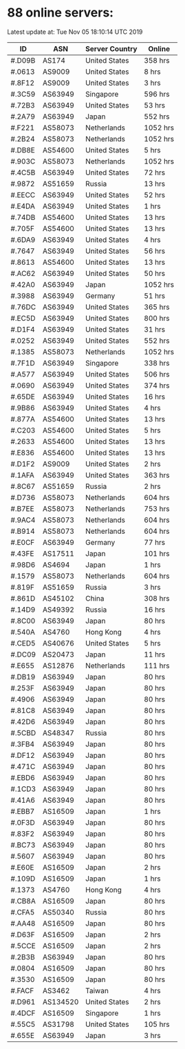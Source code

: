 # 88 online servers:

Latest update at: Tue Nov 05 18:10:14 UTC 2019

| ID | ASN | Server Country | Online |
| -- | --- | -------------- | ------ |
| #.D09B | AS174 | United States | 358 hrs |
| #.0613 | AS9009 | United States | 8 hrs |
| #.8F12 | AS9009 | United States | 3 hrs |
| #.3C59 | AS63949 | Singapore | 596 hrs |
| #.72B3 | AS63949 | United States | 53 hrs |
| #.2A79 | AS63949 | Japan | 552 hrs |
| #.F221 | AS58073 | Netherlands | 1052 hrs |
| #.2B24 | AS58073 | Netherlands | 1052 hrs |
| #.DB8E | AS54600 | United States | 5 hrs |
| #.903C | AS58073 | Netherlands | 1052 hrs |
| #.4C5B | AS63949 | United States | 72 hrs |
| #.9872 | AS51659 | Russia | 13 hrs |
| #.EECC | AS63949 | United States | 52 hrs |
| #.E4DA | AS63949 | United States | 1 hrs |
| #.74DB | AS54600 | United States | 13 hrs |
| #.705F | AS54600 | United States | 13 hrs |
| #.6DA9 | AS63949 | United States | 4 hrs |
| #.7647 | AS63949 | United States | 56 hrs |
| #.8613 | AS54600 | United States | 13 hrs |
| #.AC62 | AS63949 | United States | 50 hrs |
| #.42A0 | AS63949 | Japan | 1052 hrs |
| #.3988 | AS63949 | Germany | 51 hrs |
| #.76DC | AS63949 | United States | 365 hrs |
| #.EC5D | AS63949 | United States | 800 hrs |
| #.D1F4 | AS63949 | United States | 31 hrs |
| #.0252 | AS63949 | United States | 552 hrs |
| #.1385 | AS58073 | Netherlands | 1052 hrs |
| #.7F1D | AS63949 | Singapore | 338 hrs |
| #.A577 | AS63949 | United States | 506 hrs |
| #.0690 | AS63949 | United States | 374 hrs |
| #.65DE | AS63949 | United States | 16 hrs |
| #.9B86 | AS63949 | United States | 4 hrs |
| #.877A | AS54600 | United States | 13 hrs |
| #.C203 | AS54600 | United States | 5 hrs |
| #.2633 | AS54600 | United States | 13 hrs |
| #.E836 | AS54600 | United States | 13 hrs |
| #.D1F2 | AS9009 | United States | 2 hrs |
| #.1AFA | AS63949 | United States | 363 hrs |
| #.8C67 | AS51659 | Russia | 2 hrs |
| #.D736 | AS58073 | Netherlands | 604 hrs |
| #.B7EE | AS58073 | Netherlands | 753 hrs |
| #.9AC4 | AS58073 | Netherlands | 604 hrs |
| #.B914 | AS58073 | Netherlands | 604 hrs |
| #.E0CF | AS63949 | Germany | 77 hrs |
| #.43FE | AS17511 | Japan | 101 hrs |
| #.98D6 | AS4694 | Japan | 1 hrs |
| #.1579 | AS58073 | Netherlands | 604 hrs |
| #.819F | AS51659 | Russia | 3 hrs |
| #.861D | AS45102 | China | 308 hrs |
| #.14D9 | AS49392 | Russia | 16 hrs |
| #.8C00 | AS63949 | Japan | 80 hrs |
| #.540A | AS4760 | Hong Kong | 4 hrs |
| #.CED5 | AS40676 | United States | 5 hrs |
| #.DC09 | AS20473 | Japan | 11 hrs |
| #.E655 | AS12876 | Netherlands | 111 hrs |
| #.DB19 | AS63949 | Japan | 80 hrs |
| #.253F | AS63949 | Japan | 80 hrs |
| #.4906 | AS63949 | Japan | 80 hrs |
| #.81C8 | AS63949 | Japan | 80 hrs |
| #.42D6 | AS63949 | Japan | 80 hrs |
| #.5CBD | AS48347 | Russia | 80 hrs |
| #.3FB4 | AS63949 | Japan | 80 hrs |
| #.DF12 | AS63949 | Japan | 80 hrs |
| #.471C | AS63949 | Japan | 80 hrs |
| #.EBD6 | AS63949 | Japan | 80 hrs |
| #.1CD3 | AS63949 | Japan | 80 hrs |
| #.41A6 | AS63949 | Japan | 80 hrs |
| #.EBB7 | AS16509 | Japan | 1 hrs |
| #.0F3D | AS63949 | Japan | 80 hrs |
| #.83F2 | AS63949 | Japan | 80 hrs |
| #.BC73 | AS63949 | Japan | 80 hrs |
| #.5607 | AS63949 | Japan | 80 hrs |
| #.E60E | AS16509 | Japan | 2 hrs |
| #.109D | AS16509 | Japan | 1 hrs |
| #.1373 | AS4760 | Hong Kong | 4 hrs |
| #.CB8A | AS16509 | Japan | 80 hrs |
| #.CFA5 | AS50340 | Russia | 80 hrs |
| #.AA48 | AS16509 | Japan | 80 hrs |
| #.D63F | AS16509 | Japan | 2 hrs |
| #.5CCE | AS16509 | Japan | 2 hrs |
| #.2B3B | AS63949 | Japan | 80 hrs |
| #.0804 | AS16509 | Japan | 80 hrs |
| #.3530 | AS16509 | Japan | 80 hrs |
| #.FACF | AS3462 | Taiwan | 4 hrs |
| #.D961 | AS134520 | United States | 2 hrs |
| #.4DCF | AS16509 | Singapore | 1 hrs |
| #.55C5 | AS31798 | United States | 105 hrs |
| #.655E | AS63949 | Japan | 3 hrs |

